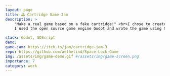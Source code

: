 ```yaml
---
layout: page
title: 🕹 Cartridge Game Jam
description: >
    "Make a real game based on a fake cartridge!" <br>I chose to create a game based on "Bus Line 22A, Destination: The Moon."
    I used the open source game engine Godot and wrote the game using GDScript, Godot's own language which is similar to Python.

stack: Godot, GDScript
demo: 
game-jam: https://itch.io/jam/cartridge-jam-3
repo: https://github.com/aethelind/Space-Lock-Game
img: /assets/img/game-demo.gif #/assets/img/game-screen.png
importance: 7
category: work
---
```



